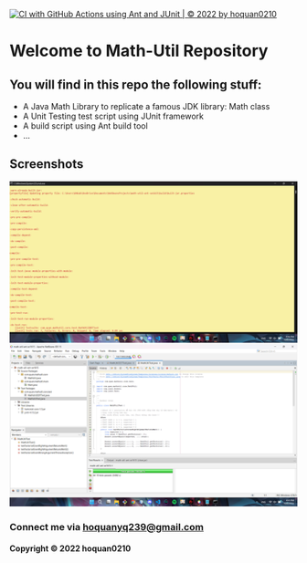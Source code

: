[![CI with GitHub Actions using Ant and JUnit | © 2022 by hoquan0210](https://github.com/hoquan0210/math-util-ant-se1615/actions/workflows/ci-with-ant.yml/badge.svg)](https://github.com/hoquan0210/math-util-ant-se1615/actions/workflows/ci-with-ant.yml)

# Welcome to Math-Util Repository
## You will find in this repo the following stuff:
* A Java Math Library to replicate a famous JDK library: Math class
* A Unit Testing test script using JUnit framework
* A build script using Ant build tool
* ...

## Screenshots
![Build Progress](https://github.com/hoquan0210/math-util-ant-se1615/blob/main/screenshots/ant-cmd.png)
![Source Code](https://github.com/hoquan0210/math-util-ant-se1615/blob/main/screenshots/screen-source-code-junit.png)

### Connect me via hoquanyq239@gmail.com
#### Copyright &#169; 2022 hoquan0210